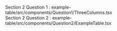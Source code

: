 Section 2 Question 1 : example-table/src/components/Question1/ThreeColumns.tsx <br />
Section 2 Question 2 : example-table/src/components/Question2/ExampleTable.tsx
